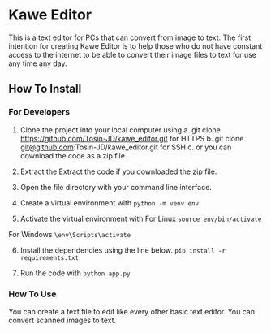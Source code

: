 # Kawe Editor
This is a text editor for PCs that can convert from image to text.
The first intention for creating Kawe Editor is to help those who do not have constant access to the internet to be able to convert their image files to text for use any time any day.

## How To Install
### For Developers
1. Clone the project into your local computer using 
a. git clone https://github.com/Tosin-JD/kawe_editor.git for HTTPS
b. git clone git@github.com:Tosin-JD/kawe_editor.git for SSH
c. or you can download the code as a zip file

2. Extract the Extract the code if you downloaded the zip file.

3. Open the file directory with your command line interface.

4. Create a virtual environment with
   `python -m venv env`

5. Activate the virtual environment with
For Linux
`source env/bin/activate`

For Windows
`\env\Scripts\activate`

6. Install the dependencies using the line below.
`pip install -r requirements.txt`

7. Run the code with
`python app.py`


### How To Use
You can create a text file to edit like every other basic text editor.
You can convert scanned images to text.


